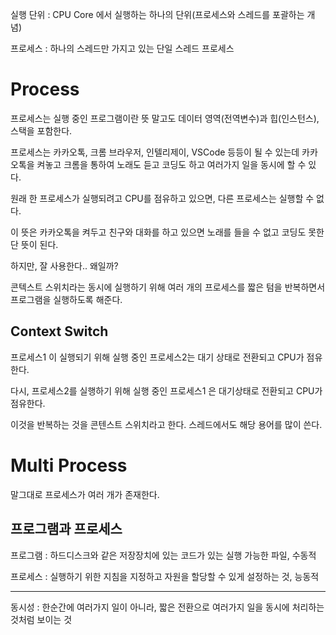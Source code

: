 실행 단위 : CPU Core 에서 실행하는 하나의 단위(프로세스와 스레드를 포괄하는 개념)

프로세스 : 하나의 스레드만 가지고 있는 단일 스레드 프로세스

# Process

프로세스는 실행 중인 프로그램이란 뜻 말고도 데이터 영역(전역변수)과 힙(인스턴스), 스택을 포함한다.

프로세스는 카카오톡, 크롬 브라우저, 인텔리제이, VSCode 등등이 될 수 있는데 카카오톡을 켜놓고 크롬을 통하여 노래도 듣고 코딩도 하고 여러가지 일을 동시에 할 수 있다.

원래 한 프로세스가 실행되려고 CPU를 점유하고 있으면, 다른 프로세스는 실행할 수 없다.

이 뜻은 카카오톡을 켜두고 친구와 대화를 하고 있으면 노래를 들을 수 없고 코딩도 못한단 뜻이 된다.

하지만, 잘 사용한다.. 왜일까?

콘텍스트 스위치라는 동시에 실행하기 위해 여러 개의 프로세스를 짧은 텀을 반복하면서 프로그램을 실행하도록 해준다.

## Context Switch

프로세스1 이 실행되기 위해 실행 중인 프로세스2는 대기 상태로 전환되고 CPU가 점유한다.

다시, 프로세스2를 실행하기 위해 실행 중인 프로세스1 은 대기상태로 전환되고 CPU가 점유한다.

이것을 반복하는 것을 콘텐스트 스위치라고 한다. 스레드에서도 해당 용어를 많이 쓴다.

# Multi Process

말그대로 프로세스가 여러 개가 존재한다.

## 프로그램과 프로세스

프로그램 : 하드디스크와 같은 저장장치에 있는 코드가 있는 실행 가능한 파일, 수동적

프로세스 : 실행하기 위한 지침을 지정하고 자원을 할당할 수 있게 설정하는 것, 능동적

-----

동시성 : 한순간에 여러가지 일이 아니라, 짧은 전환으로 여러가지 일을 동시에 처리하는 것처럼 보이는 것